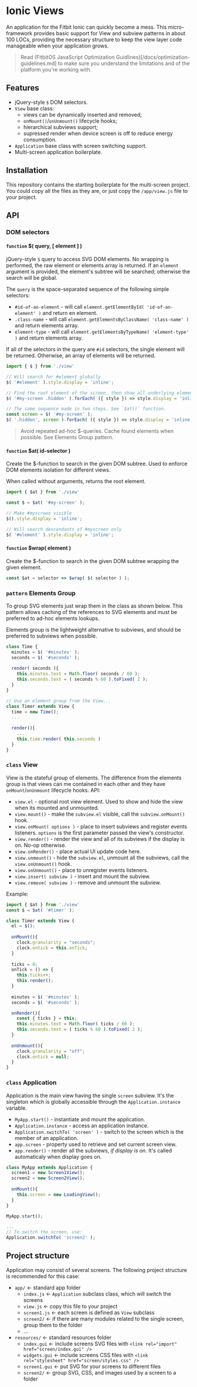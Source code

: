 # Ionic Views

An application for the Fitbit Ionic can quickly become a mess. This micro-framework provides basic support for View and subview patterns in about 100 LOCs, providing the necessary structure to keep the view layer code manageable when your application grows.

> Read (FitbitOS JavaScript Optimization Guidlines)[/docs/optimization-guidelines.md] to make sure you understand the limitations and of the platform you're working with.

## Features

- jQuery-style `$` DOM selectors.
- `View` base class:
  - views can be dynamically inserted and removed;
  - `onMount()`/`onUnmount()` lifecycle hooks;
  - hierarchical subviews support;
  - supressed render when device screen is off to reduce energy consumption.
- `Application` base class with screen switching support.
- Multi-screen application boilerplate.

## Installation

This repository contains the starting boilerplate for the multi-screen project. You could copy all the files as they are, 
or just copy the `/app/view.js` file to your project.

## API

### DOM selectors

#### `function` $( query, [ element ] )

jQuery-style `$` query to access SVG DOM elements. No wrapping is performed, the raw element or elements array is returned.
If an `element` argument is provided, the element's subtree will be searched; otherwise the search will be global.

The `query` is the space-separated sequence of the following simple selectors:

- `#id-of-an-element` - will call `element.getElementById( 'id-of-an-element' )` and return en element.
- `.class-name` - will call `element.getElementsByClassName( 'class-name' )` and return elements array.
- `element-type` - will call `element.getElementsByTypeName( 'element-type' )` and return elements array.

If all of the selectors in the query are `#id` selectors, the single element will be returned. Otherwise, an array of elements will be returned.

```javascript
import { $ } from './view'

// Will search for #element globally
$( '#element' ).style.display = 'inline';

// Find the root element of the screen, then show all underlying elements having "hidden" class.
$( '#my-screen .hidden' ).forEach( ({ style }) => style.display = 'inline' );

// The same sequence made in two steps. See `$at()` function.
const screen = $( '#my-screen' );
$( '.hidden', screen ).forEach( ({ style }) => style.display = 'inline' );

```

> Avoid repeated ad-hoc $-queries. Cache found elements when possible. See Elements Group pattern.

#### `function` $at( id-selector )

Create the $-function to search in the given DOM subtree. Used to enforce DOM elements isolation for different views.

When called without arguments, returns the root element.

```javascript
import { $at } from './view'

const $ = $at( '#my-screen' );

// Make #myscreen visible
$().style.display = 'inline';

// Will search descendants of #myscreen only
$( '#element' ).style.display = 'inline';
```

#### `function` $wrap( element )

Create the $-function to search in the given DOM subtree wrapping the given element.

```javascript
const $at = selector => $wrap( $( selector ) );
```

### `pattern` Elements Group

To group SVG elements just wrap them in the class as shown below.
This pattern allows caching of the references to SVG elements and must be preferred
to ad-hoc elements lookups.

Elements group is the lightweight alternative to subviews, and should be preferred to subviews when possible.

```javascript
class Time {
  minutes = $( '#minutes' );
  seconds = $( '#seconds' );
  
  render( seconds ){
    this.minutes.text = Math.floor( seconds / 60 );
    this.seconds.text = ( seconds % 60 ).toFixed( 2 );
  }
}

// Use an element group from the View...
class Timer extends View {
  time = new Time();
  ...
  
  render(){
    ...
    this.time.render( this.seconds )
  }
}
```

### `class` View 

View is the stateful group of elements. The difference from the elements group is that views can me contained in each other and they have `onMount`/`onUnmount` lifecycle hooks. API:

- `view.el` - optional root view element. Used to show and hide the view when its mounted and unmounted.
- `view.mount()` - make the `subview.el` visible, call the `subview.onMount()` hook.
- `view.onMount( options )` - place to insert subviews and register events listeners. `options` is the first parameter passed the view's constructor.
- `view.render()` - render the view and all of its subviews if the display is on. No-op otherwise.
- `view.onRender()` - place actual UI update code here.
- `view.unmount()` - hide the `subview.el`, unmount all the subviews, call the `view.onUnmount()` hook.
- `view.onUnmount()` - place to unregister events listeners.
- `view.insert( subview )` - insert and mount the subview.
- `view.remove( subview )` - remove and unmount the subview.

Example:

```javascript
import { $at } from './view'
const $ = $at( '#timer' );

class Timer extends View {
  el = $();
  
  onMount(){
    clock.granularity = "seconds";
    clock.ontick = this.onTick;
  }
  
  ticks = 0;
  onTick = () => {
    this.ticks++;
    this.render();
  }
  
  minutes = $( '#minutes' );
  seconds = $( '#seconds' );

  onRender(){
    const { ticks } = this;
    this.minutes.text = Math.floor( ticks / 60 );
    this.seconds.text = ( ticks % 60 ).toFixed( 2 );
  }
  
  onUnmount(){
    clock.granularity = "off";
    clock.ontick = null;
  }
}
```

### `class` Application

Application is the main view having the single `screen` subview.
It's the singleton which is globally accessible through the `Application.instance` variable.

- `MyApp.start()` - instantiate and mount the application.
- `Application.instance` - access an application instance.
- `Application.switchTo( 'screen' )` - switch to the screen which is the member of an application.
- `app.screen` - property used to retrieve and set current screen view.
- `app.render()` - render all the subviews, _if display is on_. It's called automaticaly when display goes on.

```javascript
class MyApp extends Application {
  screen1 = new Screen1View();
  screen2 = new Screen2View();
  
  onMount(){
    this.screen = new LoadingView();
  }
}

MyApp.start();

...
// To switch the screen, use:
Application.switchTo( 'screen2' );
```

## Project structure

Application may consist of several screens. The following project structure is recommended for this case:

- `app/` <- standard app folder
  - `index.js` <- `Application` subclass class, which will switch the screens
  - `view.js` <- copy this file to your project
  - `screen1.js` <- each screen is defined as `View` subclass
  - `screen2/` <- if there are many modules related to the single screen, group them to the folder
  - ...
- `resources/` <- standard resources folder
  - `index.gui` <- include screens SVG files with `<link rel="import" href="screen/index.gui" />`
  - `widgets.gui` <- include screens CSS files with `<link rel="stylesheet" href="screen/styles.css" />`
  - `screen1.gui` <- put SVG for your screens to different files
  - `screen2/` <- group SVG, CSS, and images used by a screen to a folder
